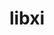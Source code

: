 ---
title: "libxi"
layout: cache
categories: [package, v0.18.1]
meta: {"versions": ["1.7.6"], "compilers": ["gcc@=7.5.0"], "oss": ["ubuntu18.04"], "platforms": ["linux"], "targets": ["x86_64"], "stacks": ["data-vis-sdk", "root"], "num_specs": 1, "num_specs_by_stack": {"root": 1, "data-vis-sdk": 1}}
spec_details: [{"hash": "qcadh7qobvf5zlncej3nwahj5vyag7zn", "compiler": "gcc@=7.5.0", "versions": ["1.7.6"], "os": "ubuntu18.04", "platform": "linux", "target": "x86_64", "variants": [], "stacks": ["root", "data-vis-sdk"], "size": "-", "tarball": "https://binaries.spack.io/releases/v0.18.1/build_cache/linux-ubuntu18.04-x86_64/gcc-7.5.0/libxi-1.7.6/linux-ubuntu18.04-x86_64-gcc-7.5.0-libxi-1.7.6-qcadh7qobvf5zlncej3nwahj5vyag7zn.spack"}]
---